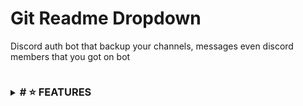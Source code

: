 # Git Readme Dropdown
Discord auth bot that backup your channels, messages even discord members that you got on bot

<details>
    <summary>
        <h3 style="display: inline-block"># ⭐ FEATURES</h3>
</summary>
    
<details>
    <summary>
        <h3 style="display: inline-block">Embed Builder</h3>
</summary>

` 📞 ` Default Embed:
![image](https://github.com/iLxlo/discord-authbot/assets/98545753/d41e7084-1fc0-4b80-969a-f23a1662d555)

` 🦈 ` Embed builder:
![image](https://github.com/iLxlo/discord-authbot/assets/98545753/1d1ca6d9-c60e-4fe1-bd27-c9cfa79d9a43)



<details>
    <summary>
        <h3 style="display: inline-block">🐞 ADVANCED LOGS</h3>
    </summary>

 ` 📂  ` LOGS: 
![Discord_Es9Fh7ZGtl](https://github.com/iLxlo/discord-authbot/assets/98545753/699bb95a-6ef2-4ea2-8f1b-ac77f8b9b9f9)

 ` 👨‍💻  ` ABOUT BOT:
![image](https://github.com/iLxlo/discord-authbot/assets/98545753/26867315-1420-4910-8861-da8a329c9b58)
